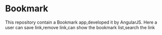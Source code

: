 # Bookmark

This repository contain a Bookmark app,developed it by AngularJS. 
Here a user can save link,remove link,can show the bookmark list,search the link




